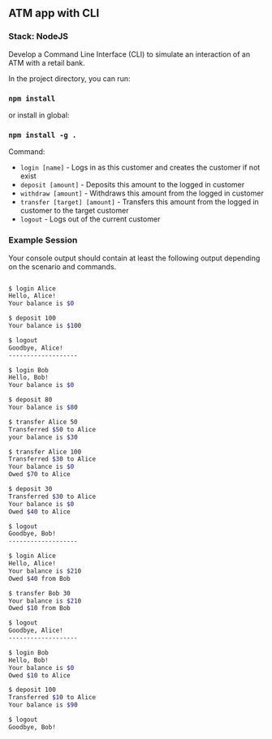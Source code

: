 ## ATM app with CLI

### Stack: NodeJS

Develop a Command Line Interface (CLI) to simulate an interaction of an ATM with a retail bank.

In the project directory, you can run:

### `npm install`

or install in global:
### `npm install -g .`

Command:<br>
* `login [name]` - Logs in as this customer and creates the customer if not exist
* `deposit [amount]` - Deposits this amount to the logged in customer
* `withdraw [amount]` - Withdraws this amount from the logged in customer
* `transfer [target] [amount]` - Transfers this amount from the logged in customer to the target customer
* `logout` - Logs out of the current customer


### Example Session

Your console output should contain at least the following output depending on the scenario and commands.

```bash

$ login Alice
Hello, Alice!
Your balance is $0

$ deposit 100
Your balance is $100

$ logout
Goodbye, Alice!
-------------------

$ login Bob
Hello, Bob!
Your balance is $0

$ deposit 80
Your balance is $80

$ transfer Alice 50
Transferred $50 to Alice
your balance is $30

$ transfer Alice 100
Transferred $30 to Alice
Your balance is $0
Owed $70 to Alice

$ deposit 30
Transferred $30 to Alice
Your balance is $0
Owed $40 to Alice

$ logout
Goodbye, Bob!
-------------------

$ login Alice
Hello, Alice!
Your balance is $210
Owed $40 from Bob

$ transfer Bob 30
Your balance is $210
Owed $10 from Bob

$ logout
Goodbye, Alice!
-------------------

$ login Bob
Hello, Bob!
Your balance is $0
Owed $10 to Alice

$ deposit 100
Transferred $10 to Alice
Your balance is $90

$ logout
Goodbye, Bob!

```
